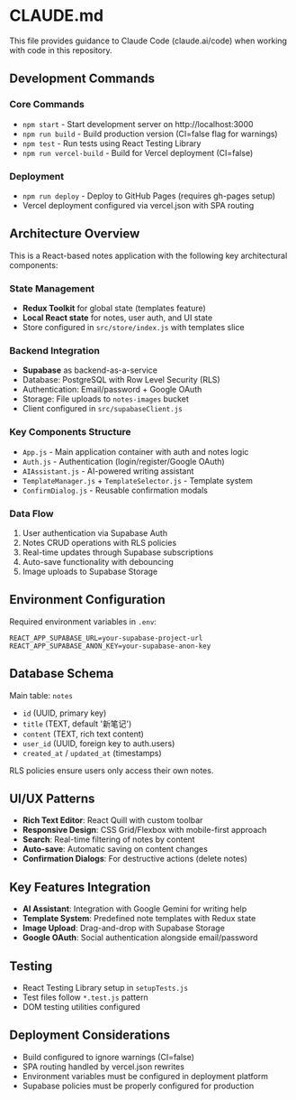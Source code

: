 # CLAUDE.md

This file provides guidance to Claude Code (claude.ai/code) when working with code in this repository.

## Development Commands

### Core Commands
- `npm start` - Start development server on http://localhost:3000
- `npm run build` - Build production version (CI=false flag for warnings)
- `npm test` - Run tests using React Testing Library
- `npm run vercel-build` - Build for Vercel deployment (CI=false)

### Deployment
- `npm run deploy` - Deploy to GitHub Pages (requires gh-pages setup)
- Vercel deployment configured via vercel.json with SPA routing

## Architecture Overview

This is a React-based notes application with the following key architectural components:

### State Management
- **Redux Toolkit** for global state (templates feature)
- **Local React state** for notes, user auth, and UI state
- Store configured in `src/store/index.js` with templates slice

### Backend Integration
- **Supabase** as backend-as-a-service
- Database: PostgreSQL with Row Level Security (RLS)
- Authentication: Email/password + Google OAuth
- Storage: File uploads to `notes-images` bucket
- Client configured in `src/supabaseClient.js`

### Key Components Structure
- `App.js` - Main application container with auth and notes logic
- `Auth.js` - Authentication (login/register/Google OAuth)
- `AIAssistant.js` - AI-powered writing assistant
- `TemplateManager.js` + `TemplateSelector.js` - Template system
- `ConfirmDialog.js` - Reusable confirmation modals

### Data Flow
1. User authentication via Supabase Auth
2. Notes CRUD operations with RLS policies
3. Real-time updates through Supabase subscriptions
4. Auto-save functionality with debouncing
5. Image uploads to Supabase Storage

## Environment Configuration

Required environment variables in `.env`:
```
REACT_APP_SUPABASE_URL=your-supabase-project-url
REACT_APP_SUPABASE_ANON_KEY=your-supabase-anon-key
```

## Database Schema

Main table: `notes`
- `id` (UUID, primary key)
- `title` (TEXT, default '新笔记')
- `content` (TEXT, rich text content)
- `user_id` (UUID, foreign key to auth.users)
- `created_at` / `updated_at` (timestamps)

RLS policies ensure users only access their own notes.

## UI/UX Patterns

- **Rich Text Editor**: React Quill with custom toolbar
- **Responsive Design**: CSS Grid/Flexbox with mobile-first approach
- **Search**: Real-time filtering of notes by content
- **Auto-save**: Automatic saving on content changes
- **Confirmation Dialogs**: For destructive actions (delete notes)

## Key Features Integration

- **AI Assistant**: Integration with Google Gemini for writing help
- **Template System**: Predefined note templates with Redux state
- **Image Upload**: Drag-and-drop with Supabase Storage
- **Google OAuth**: Social authentication alongside email/password

## Testing

- React Testing Library setup in `setupTests.js`
- Test files follow `*.test.js` pattern
- DOM testing utilities configured

## Deployment Considerations

- Build configured to ignore warnings (CI=false)
- SPA routing handled by vercel.json rewrites
- Environment variables must be configured in deployment platform
- Supabase policies must be properly configured for production